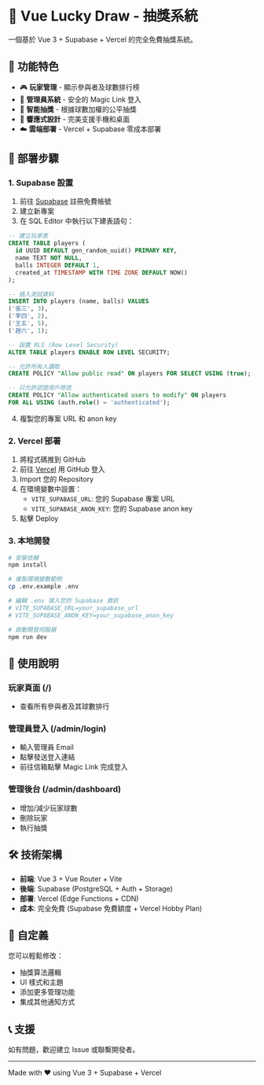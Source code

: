 # 🎯 Vue Lucky Draw - 抽獎系統

一個基於 Vue 3 + Supabase + Vercel 的完全免費抽獎系統。

## 🌟 功能特色

- 🎮 **玩家管理** - 顯示參與者及球數排行榜
- 🔐 **管理員系統** - 安全的 Magic Link 登入
- 🎯 **智能抽獎** - 根據球數加權的公平抽獎
- 📱 **響應式設計** - 完美支援手機和桌面
- ☁️ **雲端部署** - Vercel + Supabase 零成本部署

## 🚀 部署步驟

### 1. Supabase 設置

1. 前往 [Supabase](https://supabase.com) 註冊免費帳號
2. 建立新專案
3. 在 SQL Editor 中執行以下建表語句：

```sql
-- 建立玩家表
CREATE TABLE players (
  id UUID DEFAULT gen_random_uuid() PRIMARY KEY,
  name TEXT NOT NULL,
  balls INTEGER DEFAULT 1,
  created_at TIMESTAMP WITH TIME ZONE DEFAULT NOW()
);

-- 插入測試資料
INSERT INTO players (name, balls) VALUES 
('張三', 3),
('李四', 2),
('王五', 5),
('趙六', 1);

-- 設置 RLS (Row Level Security)
ALTER TABLE players ENABLE ROW LEVEL SECURITY;

-- 允許所有人讀取
CREATE POLICY "Allow public read" ON players FOR SELECT USING (true);

-- 只允許認證用戶修改
CREATE POLICY "Allow authenticated users to modify" ON players 
FOR ALL USING (auth.role() = 'authenticated');
```

4. 複製您的專案 URL 和 anon key

### 2. Vercel 部署

1. 將程式碼推到 GitHub
2. 前往 [Vercel](https://vercel.com) 用 GitHub 登入
3. Import 您的 Repository
4. 在環境變數中設置：
   - `VITE_SUPABASE_URL`: 您的 Supabase 專案 URL
   - `VITE_SUPABASE_ANON_KEY`: 您的 Supabase anon key
5. 點擊 Deploy

### 3. 本地開發

```bash
# 安裝依賴
npm install

# 複製環境變數範例
cp .env.example .env

# 編輯 .env 填入您的 Supabase 資訊
# VITE_SUPABASE_URL=your_supabase_url
# VITE_SUPABASE_ANON_KEY=your_supabase_anon_key

# 啟動開發伺服器
npm run dev
```

## 📱 使用說明

### 玩家頁面 (/)
- 查看所有參與者及其球數排行

### 管理員登入 (/admin/login)
- 輸入管理員 Email
- 點擊發送登入連結
- 前往信箱點擊 Magic Link 完成登入

### 管理後台 (/admin/dashboard)
- 增加/減少玩家球數
- 刪除玩家
- 執行抽獎

## 🛠️ 技術架構

- **前端**: Vue 3 + Vue Router + Vite
- **後端**: Supabase (PostgreSQL + Auth + Storage)
- **部署**: Vercel (Edge Functions + CDN)
- **成本**: 完全免費 (Supabase 免費額度 + Vercel Hobby Plan)

## 🔧 自定義

您可以輕鬆修改：
- 抽獎算法邏輯
- UI 樣式和主題
- 添加更多管理功能
- 集成其他通知方式

## 📞 支援

如有問題，歡迎建立 Issue 或聯繫開發者。

---

Made with ❤️ using Vue 3 + Supabase + Vercel
